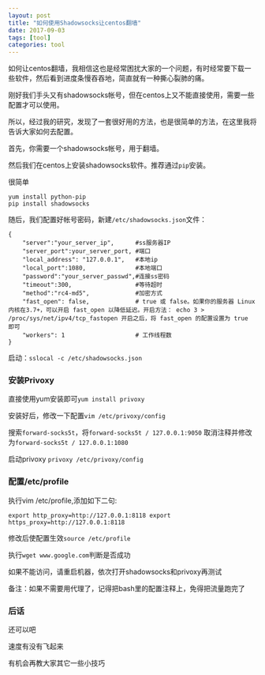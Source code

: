 ```yaml
---
layout: post
title: "如何使用Shadowsocks让centos翻墙"
date: 2017-09-03
tags: [tool]
categories: tool
---
```


如何让centos翻墙，我相信这也是经常困扰大家的一个问题，有时经常要下载一些软件，然后看到进度条慢吞吞地，简直就有一种撕心裂肺的痛。

刚好我们手头又有shadowsocks帐号，但在centos上又不能直接使用，需要一些配置才可以使用。

所以，经过我的研究，发现了一套很好用的方法，也是很简单的方法，在这里我将告诉大家如何去配置。

首先，你需要一个shadowsocks帐号，用于翻墙。

然后我们在centos上安装shadowsocks软件。推荐通过`pip`安装。

很简单

````
yum install python-pip
pip install shadowsocks
````

随后，我们配置好帐号密码，新建`/etc/shadowsocks.json`文件：
````
{
    "server":"your_server_ip",      #ss服务器IP
    "server_port":your_server_port, #端口
    "local_address": "127.0.0.1",   #本地ip
    "local_port":1080,              #本地端口
    "password":"your_server_passwd",#连接ss密码
    "timeout":300,                  #等待超时
    "method":"rc4-md5",             #加密方式
    "fast_open": false,             # true 或 false。如果你的服务器 Linux 内核在3.7+，可以开启 fast_open 以降低延迟。开启方法： echo 3 > /proc/sys/net/ipv4/tcp_fastopen 开启之后，将 fast_open 的配置设置为 true 即可
    "workers": 1                    # 工作线程数
}
````

启动：`sslocal -c /etc/shadowsocks.json`

### 安装Privoxy

直接使用yum安装即可`yum install privoxy`

安装好后，修改一下配置`vim /etc/privoxy/config`

搜索`forward-socks5t`，将`forward-socks5t / 127.0.0.1:9050` 取消注释并修改为`forward-socks5t / 127.0.0.1:1080`

启动privoxy `privoxy /etc/privoxy/config`

### 配置/etc/profile

执行vim /etc/profile,添加如下二句:

`
export http_proxy=http://127.0.0.1:8118
export https_proxy=http://127.0.0.1:8118
`

修改后使配置生效`source /etc/profile`

执行`wget www.google.com`判断是否成功

如果不能访问，请重启机器，依次打开shadowsocks和privoxy再测试

备注：如果不需要用代理了，记得把bash里的配置注释上，免得把流量跑完了


### 后话

还可以吧

速度有没有飞起来

有机会再教大家其它一些小技巧
